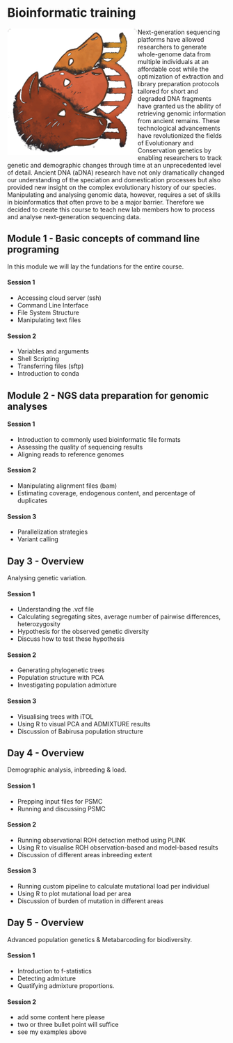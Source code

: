 # Bioinformatic training

<img align="left" width="300" src=./IM/LabLogo.png alt="Lab-Logo" />
Next-generation sequencing platforms have allowed researchers to generate whole-genome data from multiple individuals at an affordable cost while the optimization of extraction and library preparation protocols tailored for short and degraded DNA fragments have granted us the ability of retrieving genomic information from ancient remains.  
These technological advancements have revolutionized the fields of Evolutionary and Conservation genetics by enabling researchers to track genetic and demographic changes through time at an unprecedented level of detail. Ancient DNA (aDNA) research have not only dramatically changed our understanding of the speciation and domestication processes but also provided new insight on the complex evolutionary history of our species.    
Manipulating and analysing genomic data, however, requires a set of skills in bioinformatics that often prove to be a major barrier. Therefore we decided to create this course to teach new lab members how to process and analyse next-generation sequencing data.  
<br clear="left"/>

## Module 1 - Basic concepts of command line programing
In this module we will lay the fundations for the entire course. 

#### Session 1
- Accessing cloud server (ssh)
- Command Line Interface
- File System Structure
- Manipulating text files

#### Session 2
- Variables and arguments
- Shell Scripting
- Transferring files (sftp)
- Introduction to conda


## Module 2 - NGS data preparation for genomic analyses


#### Session 1
- Introduction to commonly used bioinformatic file formats
- Assessing the quality of sequencing results
- Aligning reads to reference genomes

#### Session 2
- Manipulating alignment files (bam)
- Estimating coverage, endogenous content, and percentage of duplicates

#### Session 3
- Parallelization strategies
- Variant calling

## Day 3 - Overview
Analysing genetic variation.

#### Session 1
- Understanding the .vcf file
- Calculating segregating sites, average number of pairwise differences, heterozygosity
- Hypothesis for the observed genetic diversity
- Discuss how to test these hypothesis

#### Session 2
- Generating phylogenetic trees
- Population structure with PCA
- Investigating population admixture

#### Session 3
- Visualising trees with iTOL
- Using R to visual PCA and ADMIXTURE results
- Discussion of Babirusa population structure

## Day 4 - Overview
Demographic analysis, inbreeding & load.

#### Session 1
- Prepping input files for PSMC
- Running and discussing PSMC

#### Session 2
- Running observational ROH detection method using PLINK
- Using R to visualise ROH observation-based and model-based results
- Discussion of different areas inbreeding extent

#### Session 3
- Running custom pipeline to calculate mutational load per individual
- Using R to plot mutational load per area
- Discussion of burden of mutation in different areas

## Day 5 - Overview
Advanced population genetics & Metabarcoding for biodiversity.

#### Session 1
- Introduction to f-statistics
- Detecting admixture
- Quatifying admixture proportions.

#### Session 2
- add some content here please
- two or three bullet point will suffice
- see my examples above
